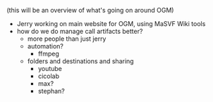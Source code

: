 (this will be an overview of what's going on around OGM)

- Jerry working on main website for OGM, using MaSVF Wiki tools
- how do we do manage call artifacts better?
	- more people than just jerry
	- automation?
		- ffmpeg
	- folders and destinations and sharing
		- youtube
		- cicolab
		- max?
		- stephan?